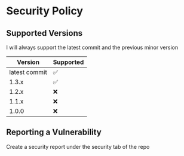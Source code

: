 # Security Policy

## Supported Versions

I will always support the latest commit and the previous minor version

| Version       | Supported          |
| ------------- | ------------------ |
| latest commit | :white_check_mark: |
| 1.3.x         | :white_check_mark: |
| 1.2.x         | :x:                |
| 1.1.x         | :x:                |
| 1.0.0         | :x:                |

## Reporting a Vulnerability

Create a security report under the security tab of the repo
